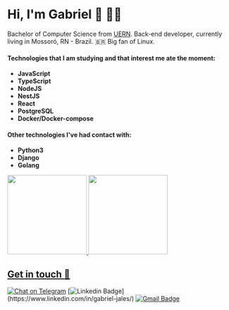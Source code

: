 
# Hi, I'm Gabriel :wave: :man_technologist:
Bachelor of Computer Science from [UERN](http://www.uern.br/default.asp). Back-end developer, currently living in Mossoró, RN - Brazil. :brazil:
Big fan of Linux.

#### Technologies that I am studying and that interest me ate the moment:
* **JavaScript**
* **TypeScript**
* **NodeJS**
* **NestJS**
* **React**
* **PostgreSQL**
* **Docker/Docker-compose**

#### Other technologies I've had contact with:
* **Python3**
* **Django**
* **Golang**


<div>
  <a href="https://github.com/gabrieljales">
  <img height="180em" src="https://github-readme-stats.vercel.app/api?username=gabrieljales&show_icons=true&theme=midnight-purple&include_all_commits=true&count_private=true"/>
  <img height="180em" src="https://github-readme-stats.vercel.app/api/top-langs/?username=gabrieljales&layout=compact&langs_count=16&theme=midnight-purple"/>
</div>
  
##
  
## Get in touch :speech_balloon:

[![Chat on Telegram](https://img.shields.io/badge/Chat%20on-Telegram-blue.svg)](https://t.me/gabriel_jaless)
[![Linkedin Badge](https://img.shields.io/badge/Gabriel%20Jales-0073b1?style=flat-square&logo=Linkedin&logoColor=white&link=[https://www.linkedin.com/in/gabriel-jales-baa3861b2/](https://www.linkedin.com/in/gabriel-jales/))](https://www.linkedin.com/in/gabriel-jales/)
[![Gmail Badge](https://img.shields.io/badge/-Gmail-FF0000?style=flat-square&labelColor=FF0000&logo=gmail&logoColor=white&link=mailto:gabrielnjales@gmail.com)](mailto:gabrielnjales@gmail.com)
